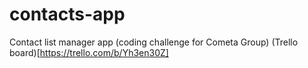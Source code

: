 # contacts-app
Contact list manager app (coding challenge for Cometa Group)
(Trello board)[https://trello.com/b/Yh3en30Z]
